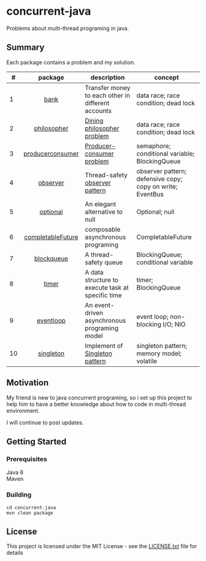 # concurrent-java
Problems about multi-thread programing in java.

## Summary
Each package contains a problem and my solution.

| # | package | description | concept |
|---| :-----: | ----------- | ------- |
| 1 | [bank](./src/main/java/bank) | Transfer money to each other in different accounts | data race; race condition; dead lock |
| 2 | [philosopher](./src/main/java/philosopher) | [Dining philosopher problem](https://en.wikipedia.org/wiki/Dining_philosophers_problem) | data race; race condition; dead lock |
| 3 | [producerconsumer](./src/main/java/producerconsumer) | [Producer-consumer problem](https://en.wikipedia.org/wiki/Producer-consumer_problem) | semaphore; conditional variable; BlockingQueue |
| 4 | [observer](./src/main/java/observer) | Thread-safety [observer pattern](https://en.wikipedia.org/wiki/Observer_pattern) | observer pattern; defensive copy; copy on write; EventBus |
| 5 | [optional](./src/main/java/optional) | An elegant alternative to null | Optional; null |
| 6 | [completableFuture](./src/main/java/completableFuture) | composable asynchronous programing | CompletableFuture |
| 7 | [blockqueue](./src/main/java/blockqueue) | A thread-safety queue | BlockingQueue; conditional variable |
| 8 | [timer](./src/main/java/timer) | A data structure to execute task at specific time | timer; BlockingQueue |
| 9 | [eventloop](./src/main/java/eventloop) | An event-driven asynchronous programing model | event loop; non-blocking I/O; NIO |
|10 | [singleton](./src/main/java/singleton) | Implement of [Singleton pattern](https://en.wikipedia.org/wiki/Singleton_pattern) | singleton pattern; memory model; volatile |

## Motivation
My friend is new to java concurrent programing, so i set up this project to help him to have a better knowledge about how to code in multi-thread 
environment.  

I will continue to post updates.

## Getting Started

### Prerequisites
Java 8  
Maven

### Building
```
cd concurrent-java
mvn clean package
```

## License
This project is licensed under the MIT License - see the [LICENSE.txt](LICENSE.txt) file for details
